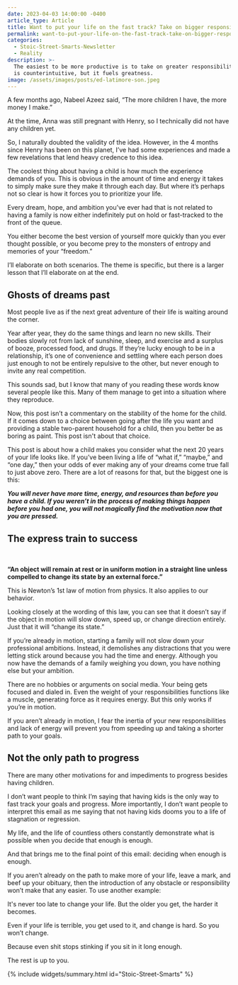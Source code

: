 ```yaml
---
date: 2023-04-03 14:00:00 -0400
article_type: Article
title: Want to put your life on the fast track? Take on bigger responsibilities
permalink: want-to-put-your-life-on-the-fast-track-take-on-bigger-responsibilities
categories:
  - Stoic-Street-Smarts-Newsletter
  - Reality
description: >-
  The easiest to be more productive is to take on greater responsibility. This
  is counterintuitive, but it fuels greatness.
image: /assets/images/posts/ed-latimore-son.jpeg
---
```

A few months ago, Nabeel Azeez said, “The more children I have, the more money I make.”

At the time, Anna was still pregnant with Henry, so I technically did not have any children yet.

So, I naturally doubted the validity of the idea. However, in the 4 months since Henry has been on this planet, I’ve had some experiences and made a few revelations that lend heavy credence to this idea.

The coolest thing about having a child is how much the experience demands of you. This is obvious in the amount of time and energy it takes to simply make sure they make it through each day. But where it’s perhaps not so clear is how it forces you to prioritize your life.

Every dream, hope, and ambition you’ve ever had that is not related to having a family is now either indefinitely put on hold or fast-tracked to the front of the queue.

You either become the best version of yourself more quickly than you ever thought possible, or you become prey to the monsters of entropy and memories of your “freedom.”

I’ll elaborate on both scenarios. The theme is specific, but there is a larger lesson that I’ll elaborate on at the end.

## Ghosts of dreams past​

Most people live as if the next great adventure of their life is waiting around the corner.

Year after year, they do the same things and learn no new skills. Their bodies slowly rot from lack of sunshine, sleep, and exercise and a surplus of booze, processed food, and drugs. If they’re lucky enough to be in a relationship, it’s one of convenience and settling where each person does just enough to not be entirely repulsive to the other, but never enough to invite any real competition.

This sounds sad, but I know that many of you reading these words know several people like this. Many of them manage to get into a situation where they reproduce.

Now, this post isn’t a commentary on the stability of the home for the child. If it comes down to a choice between going after the life you want and providing a stable two-parent household for a child, then you better be as boring as paint. This post isn't about that choice.

​This post is about how a child makes you consider what the next 20 years of your life looks like. If you’ve been living a life of “what if,” “maybe,” and “one day,” then your odds of ever making any of your dreams come true fall to just above zero. There are a lot of reasons for that, but the biggest one is this:

***You will never have more time, energy, and resources than before you have a child. If you weren’t in the process of making things happen before you had one, you will not magically find the motivation now that you are pressed.***

## The express train to success

​

**“An object will remain at rest or in uniform motion in a straight line unless compelled to change its state by an external force.”**

This is Newton’s 1st law of motion from physics. It also applies to our behavior.

Looking closely at the wording of this law, you can see that it doesn’t say if the object in motion will slow down, speed up, or change direction entirely. Just that it will “change its state.”

If you’re already in motion, starting a family will not slow down your professional ambitions. Instead, it demolishes any distractions that you were letting stick around because you had the time and energy. Although you now have the demands of a family weighing you down, you have nothing else but your ambition.

There are no hobbies or arguments on social media. Your being gets focused and dialed in. Even the weight of your responsibilities functions like a muscle, generating force as it requires energy. But this only works if you’re in motion.

If you aren’t already in motion, I fear the inertia of your new responsibilities and lack of energy will prevent you from speeding up and taking a shorter path to your goals.

## Not the only path to progress

​There are many other motivations for and impediments to progress besides having children.

I don’t want people to think I’m saying that having kids is the only way to fast track your goals and progress. More importantly, I don’t want people to interpret this email as me saying that not having kids dooms you to a life of stagnation or regression.

My life, and the life of countless others constantly demonstrate what is possible when you decide that enough is enough.

And that brings me to the final point of this email: deciding when enough is enough.

If you aren’t already on the path to make more of your life, leave a mark, and beef up your obituary, then the introduction of any obstacle or responsibility won’t make that any easier. To use another example:

It's never too late to change your life. But the older you get, the harder it becomes.

Even if your life is terrible, you get used to it, and change is hard. So you won’t change.

Because even shit stops stinking if you sit in it long enough.

The rest is up to you.

{% include widgets/summary.html id="Stoic-Street-Smarts" %}